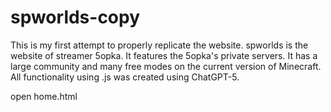 # spworlds-copy
This is my first attempt to properly replicate the website. spworlds is the website of streamer 5opka. It features the 5opka's private servers. It has a large community and many free modes on the current version of Minecraft. All functionality using .js was created using ChatGPT-5.

open home.html
